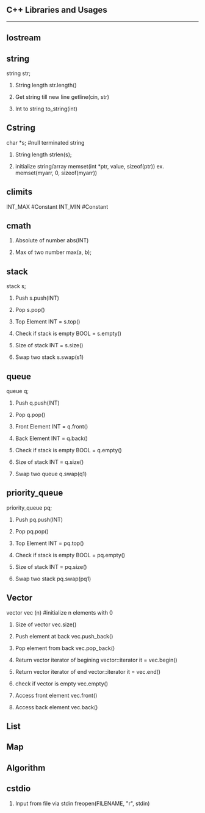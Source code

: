 C++ Libraries and Usages
------------------------
------------------------

Iostream
--------


string
------
string str;

1. String length
str.length()

2. Get string till new line
getline(cin, str)

3. Int to string
to_string(int)

Cstring
-------
char *s; #null terminated string

1. String length
strlen(s);

2. initialize string/array
memset(int *ptr, value, sizeof(ptr))
	ex. memset(myarr, 0, sizeof(myarr))


climits
-------
INT_MAX		#Constant
INT_MIN		#Constant

cmath
-----
1. Absolute of number
abs(INT)

2. Max of two number
max(a, b);

stack
-----
stack<int> s;

1. Push
s.push(INT)

2. Pop
s.pop()

3. Top Element
INT = s.top()

4. Check if stack is empty
BOOL = s.empty()

5. Size of stack
INT = s.size()

6. Swap two stack
s.swap(s1)

queue
-----
queue<int> q;

1. Push
q.push(INT)

2. Pop
q.pop()

3. Front Element
INT = q.front()

4. Back Element
INT = q.back()

5. Check if stack is empty
BOOL = q.empty()

6. Size of stack
INT = q.size()

7. Swap two queue
q.swap(q1)

priority_queue
--------------
priority_queue<int> pq;

1. Push
pq.push(INT)

2. Pop
pq.pop()

3. Top Element
INT = pq.top()

4. Check if stack is empty
BOOL = pq.empty()

5. Size of stack
INT = pq.size()

6. Swap two stack
pq.swap(pq1)

Vector
------
vector<type> vec (n)    #initialize n elements with 0

1. Size of vector
vec.size()

2. Push element at back
vec.push_back()

3. Pop element from back
vec.pop_back()

4. Return vector iterator of begining
vector<type>::iterator it = vec.begin()

5. Return vector iterator of end
vector<type>::iterator it = vec.end()

6. check if vector is empty
vec.empty()

7. Access front element
vec.front()

8. Access back element
vec.back()

List
----

Map
---

Algorithm
---------

cstdio
------
1. Input from file via stdin
freopen(FILENAME, "r", stdin)

